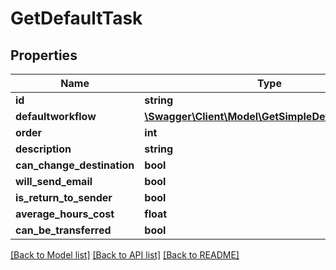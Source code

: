 # GetDefaultTask

## Properties

 Name                       | Type                                                                              | Description | Notes      
----------------------------|-----------------------------------------------------------------------------------|-------------|------------
 **id**                     | **string**                                                                        |             | [optional] 
 **defaultworkflow**        | [**\Swagger\Client\Model\GetSimpleDefaultWorkflow**](GetSimpleDefaultWorkflow.md) |             | [optional] 
 **order**                  | **int**                                                                           |             | [optional] 
 **description**            | **string**                                                                        |             | [optional] 
 **can_change_destination** | **bool**                                                                          |             | [optional] 
 **will_send_email**        | **bool**                                                                          |             | [optional] 
 **is_return_to_sender**    | **bool**                                                                          |             | [optional] 
 **average_hours_cost**     | **float**                                                                         |             | [optional] 
 **can_be_transferred**     | **bool**                                                                          |             | [optional] 

[[Back to Model list]](../README.md#documentation-for-models) [[Back to API list]](../README.md#documentation-for-api-endpoints) [[Back to README]](../README.md)


